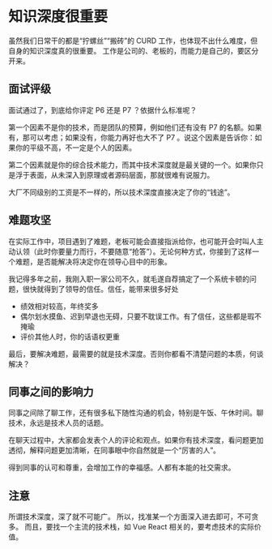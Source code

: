# 知识深度很重要

虽然我们日常干的都是“拧螺丝”“搬砖”的 CURD 工作，也体现不出什么难度，但自身的知识深度真的很重要。
工作是公司的、老板的，而能力是自己的，要区分开来。

## 面试评级

面试通过了，到底给你评定 P6 还是 P7 ？依据什么标准呢？

第一个因素不是你的技术，而是团队的预算，例如他们还有没有 P7 的名额。如果有，那可以考虑；如果没有，你能力再好也大不了 P7 。说这个因素是告诉你：如果你的平级不高，不一定是个人的因素。

第二个因素就是你的综合技术能力，而其中技术深度就是最关键的一个。如果你只是浮于表面，从未深入到原理或者源码层面，那就很难有说服力。

大厂不同级别的工资是不一样的，所以技术深度直接决定了你的“钱途”。

## 难题攻坚

在实际工作中，项目遇到了难题，老板可能会直接指派给你，也可能开会时叫人主动认领（此时你要量力而行，不要随意“抢答”）。无论何种方式，你接到了这样一个难题，是否能解决将决定你在领导心目中的形象。

我记得多年之前，我刚入职一家公司不久，就毛遂自荐搞定了一个系统卡顿的问题，很快就得到了领导的信任。信任，能带来很多好处
- 绩效相对较高，年终奖多
- 偶尔划水摸鱼、迟到早退也无碍，只要不耽误工作。有了信任，这些都是瑕不掩瑜
- 评价其他人时，你的话语权更重

最后，要解决难题，最需要的就是技术深度。否则你都看不清楚问题的本质，何谈解决？

## 同事之间的影响力

同事之间除了聊工作，还有很多私下随性沟通的机会，特别是午饭、午休时间。聊技术，永远是技术人员的话题。

在聊天过程中，大家都会发表个人的评论和观点。如果你有技术深度，看问题更加透彻，解释问题更加清晰，在同事眼中你自然就是一个“厉害的人”。

得到同事的认可和尊重，会增加工作的幸福感。人都有本能的社交需求。

## 注意

所谓技术深度，深了就不可能广。
所以，找准某一个方面深入进去即可，不可贪多。
而且，要找一个主流的技术栈，如 Vue React 相关的，要考虑技术的实际价值。

